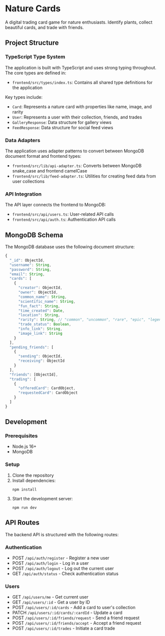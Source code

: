 # Nature Cards

A digital trading card game for nature enthusiasts. Identify plants, collect beautiful cards, and trade with friends.

## Project Structure

### TypeScript Type System

The application is built with TypeScript and uses strong typing throughout. The core types are defined in:

- `frontend/src/types/index.ts`: Contains all shared type definitions for the application

Key types include:

- `Card`: Represents a nature card with properties like name, image, and rarity
- `User`: Represents a user with their collection, friends, and trades
- `GalleryResponse`: Data structure for gallery views
- `FeedResponse`: Data structure for social feed views

### Data Adapters

The application uses adapter patterns to convert between MongoDB document format and frontend types:

- `frontend/src/lib/api-adapter.ts`: Converts between MongoDB snake_case and frontend camelCase
- `frontend/src/lib/feed-adapter.ts`: Utilities for creating feed data from user collections

### API Integration

The API layer connects the frontend to MongoDB:

- `frontend/src/api/users.ts`: User-related API calls
- `frontend/src/api/auth.ts`: Authentication API calls

## MongoDB Schema

The MongoDB database uses the following document structure:

```javascript
{
  "_id": ObjectId,
  "username": String,
  "password": String,
  "email": String,
  "cards": [
    {
      "creator": ObjectId,
      "owner": ObjectId,
      "common_name": String,
      "scientific_name": String,
      "fun_fact": String,
      "time_created": Date,
      "location": String,
      "rarity": String, // "common", "uncommon", "rare", "epic", "legendary"
      "trade_status": Boolean,
      "info_link": String,
      "image_link": String
    }
  ],
  "pending_friends": [
    {
      "sending": ObjectId,
      "receiving": ObjectId
    }
  ],
  "friends": [ObjectId],
  "trading": [
    {
      "offeredCard": CardObject,
      "requestedCard": CardObject
    }
  ]
}
```

## Development

### Prerequisites

- Node.js 16+
- MongoDB

### Setup

1. Clone the repository
2. Install dependencies:
   ```
   npm install
   ```
3. Start the development server:
   ```
   npm run dev
   ```

## API Routes

The backend API is structured with the following routes:

### Authentication
- POST `/api/auth/register` - Register a new user
- POST `/api/auth/login` - Log in a user
- POST `/api/auth/logout` - Log out the current user
- GET `/api/auth/status` - Check authentication status

### Users
- GET `/api/users/me` - Get current user
- GET `/api/users/:id` - Get a user by ID
- POST `/api/users/:id/cards` - Add a card to user's collection
- PATCH `/api/users/:id/cards/:cardId` - Update a card
- POST `/api/users/:id/friends/request` - Send a friend request
- POST `/api/users/:id/friends/accept` - Accept a friend request
- POST `/api/users/:id/trades` - Initiate a card trade

